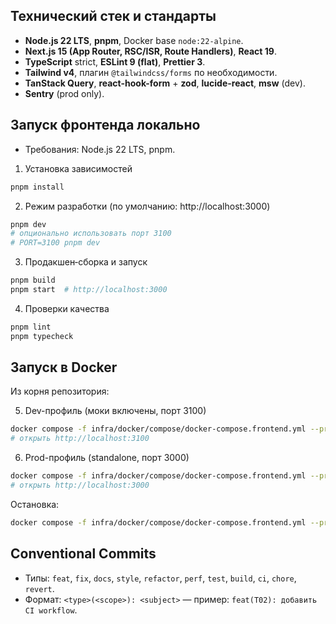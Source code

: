 

## Технический стек и стандарты
- **Node.js 22 LTS**, **pnpm**, Docker base `node:22-alpine`.
- **Next.js 15 (App Router, RSC/ISR, Route Handlers)**, **React 19**.
- **TypeScript** strict, **ESLint 9 (flat)**, **Prettier 3**.
- **Tailwind v4**, плагин `@tailwindcss/forms` по необходимости.
- **TanStack Query**, **react-hook-form** + **zod**, **lucide-react**, **msw** (dev).
- **Sentry** (prod only).

## Запуск фронтенда локально
- Требования: Node.js 22 LTS, pnpm.

1) Установка зависимостей

```bash
pnpm install
```

2) Режим разработки (по умолчанию: http://localhost:3000)

```bash
pnpm dev
# опционально использовать порт 3100
# PORT=3100 pnpm dev
```

3) Продакшен‑сборка и запуск

```bash
pnpm build
pnpm start  # http://localhost:3000
```

4) Проверки качества

```bash
pnpm lint
pnpm typecheck
```

## Запуск в Docker
Из корня репозитория:

5) Dev-профиль (моки включены, порт 3100)

```bash
docker compose -f infra/docker/compose/docker-compose.frontend.yml --profile dev up --build
# открыть http://localhost:3100
```

6) Prod-профиль (standalone, порт 3000)

```bash
docker compose -f infra/docker/compose/docker-compose.frontend.yml --profile prod up --build
# открыть http://localhost:3000
```

Остановка:

```bash
docker compose -f infra/docker/compose/docker-compose.frontend.yml --profile dev down
```

## Conventional Commits
- Типы: `feat`, `fix`, `docs`, `style`, `refactor`, `perf`, `test`, `build`, `ci`, `chore`, `revert`.
- Формат: `<type>(<scope>): <subject>` — пример: `feat(T02): добавить CI workflow`.